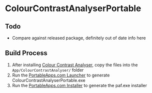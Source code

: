 # ColourContrastAnalyserPortable

## Todo
- Compare against released package, definitely out of date info here


## Build Process
1. After installing [Colour Contrast Analyser](https://github.com/ThePacielloGroup/CCA-Win/releases/), copy the files into the `App/ColourContrastAnalyser/` folder
2. Run the [PortableApps.com Launcher](http://portableapps.com/apps/development/portableapps.com_launcher) to generate ColourContrastAnalyserPortable.exe
3. Run the [PortableApps.com Installer](http://portableapps.com/apps/development/portableapps.com_installer) to generate the paf.exe installer
